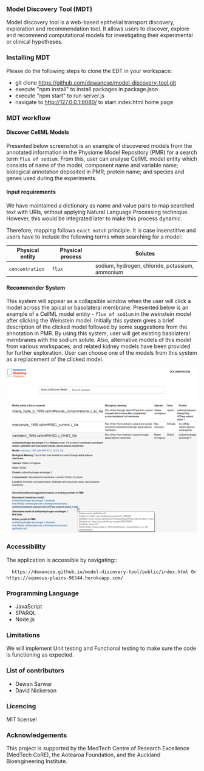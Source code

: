 ### Model Discovery Tool (MDT)
Model discovery tool is a web-based epithelial transport discovery, exploration and recommendation tool. It allows users to discover, explore and recommend computational models for investigating their experimental or clinical hypotheses.

### Installing MDT
Please do the following steps to clone the EDT in your workspace:

- git clone https://github.com/dewancse/model-discovery-tool.git
- execute "npm install" to install packages in package.json
- execute "npm start" to run server.js
- navigate to http://127.0.0.1:8080/ to start index.html home page

### MDT workflow

#### Discover CellML Models
Presented below screenshot is an example of discovered models from the annotated information in the Physiome Model Repository (PMR) for a search term `flux of sodium`. From this, user can analyse CellML model entity which consists of name of the model, component name and variable name; biological annotation deposited in PMR; protein name; and species and genes used during the experiments.

#### Input requirements
We have maintained a dictionary as name and value pairs to map searched text with URIs, without applying Natural Language Processing technique. However, this would be integrated later to make this process dynamic.

Therefore, mapping follows `exact match` principle. It is case insenstitive and users have to include the following terms when searching for a model:

| Physical entity | Physical process | Solutes |
| --- | --- | --- |
| `concentration` | `flux` | sodium, hydrogen, chloride, potassium, ammonium |

#### Recommender System
This system will appear as a collapsible window when the user will click a model across the apical or basolateral membrane. Presented below is an example of a CellML model entity - `flux of sodium` in the weinstein model after clicking the Weinstein model. Initially this system gives a brief description of the clicked model followed by some suggestions from the annotation in PMR. By using this system, user will get existing basolateral membranes with the sodium solute. Also, alternative models of this model from various workspaces, and related kidney models have been provided for further exploration. User can choose one of the models from this system as a replacement of the clicked model.

<center><img src=public/img/UseCaseDiagram.png /></center>

### Accessibility
The application is accessible by navigating::
```
  https://dewancse.github.io/model-discovery-tool/public/index.html Or https://aqueous-plains-96544.herokuapp.com/
```

### Programming Language
- JavaScript
- SPARQL
- Node.js

### Limitations
We will implement Unit testing and Functional testing to make sure the code is functioning as expected.

### List of contributors
- Dewan Sarwar
- David Nickerson

### Licencing
MIT license!

### Acknowledgements
This project is supported by the MedTech Centre of Research Excellence (MedTech CoRE), the Aotearoa Foundation, and the Auckland Bioengineering Institute.